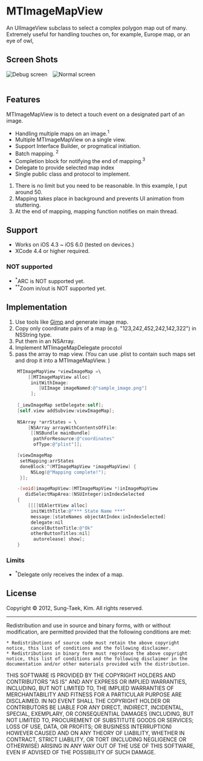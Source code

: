 # MTImageMapView

An UIImageView subclass to select a complex polygon map out of many.
Extremely useful for handling touches on, for example, Europe map, or an eye of owl,


## Screen Shots
<img 
src="http://blog.colorfulglue.com/wp-content/uploads/2012/10/debug.png" alt="Debug screen" title="Debug screen" style="float:left;display:block;">
<img src="http://blog.colorfulglue.com/wp-content/uploads/2012/10/normal.png" alt="Normal screen" title="Normal screen" style="float:left;display:block;margin-left:1em;">
<!--img src="http://a1.mzstatic.com/us/r1000/085/Purple/v4/fe/12/1a/fe121a75-6750-4b12-78a4-49a7dba40d77/mzl.imsprsjs.320x480-75.jpg" alt="Example" title="Example" style="float:left;display:block;margin-left:1em;"-->


<br/><br/>

## Features

MTImageMapView is to detect a touch event on a designated part of an image.

- Handling multiple maps on an image.<sup>1</sup> 
- Multiple MTImageMapView on a single view.
- Support Interface Builder, or progmatical initiation.
- Batch mapping. <sup>2</sup> 
- Completion block for notifying the end of mapping.<sup>3</sup> 
- Delegate to provide selected map index
- Single public class and protocol to implement.

<ol>
	<li>There is no limit but you need to be reasonable. In this example, I put around 50.</li>
	<li>Mapping takes place in background and prevents UI animation from stuttering.</li>
	<li>At the end of mapping, mapping function notifies on main thread.</li>
</ol>

## Support

- Works on iOS 4.3 ~ iOS 6.0 (tested on devices.)
- XCode 4.4 or higher required.

### NOT supported
- <sup>*</sup>ARC is NOT supported yet.
- <sup>**</sup>Zoom in/out is NOT supported yet.

## Implementation
1. Use tools like [Gimp](http://www.gimp.org/) and generate image map.
2. Copy only coordinate pairs of a map (e.g. "123,242,452,242,142,322") in NSString type.
3. Put them in an NSArray.
4. Implement MTImageMapDelegate procotol
5. pass the array to map view.
   (You can use .plist to contain such maps set and drop it into a MTImageMapView. )

```objective-c
    MTImageMapView *viewImageMap =\
        [[MTImageMapView alloc]
         initWithImage:
            [UIImage imageNamed:@"sample_image.png"]
         ];
    
    [_iewImageMap setDelegate:self];
    [self.view addSubview:viewImageMap];
    
    NSArray *arrStates = \
        [NSArray arrayWithContentsOfFile:
         [[NSBundle mainBundle]
          pathForResource:@"coordinates"
          ofType:@"plist"]];

    [viewImageMap
     setMapping:arrStates
     doneBlock:^(MTImageMapView *imageMapView) {
         NSLog(@"Mapping complete!");
     }];
```

```objective-c
	-(void)imageMapView:(MTImageMapView *)inImageMapView
	   didSelectMapArea:(NSUInteger)inIndexSelected
	{
	    [[[[UIAlertView alloc]
	     initWithTitle:@"*** State Name ***"
	     message:[stateNames objectAtIndex:inIndexSelected]
	     delegate:nil
	     cancelButtonTitle:@"Ok"
	     otherButtonTitles:nil]
	      autorelease] show];
	}
```
### Limits
- <sup>*</sup>Delegate only receives the index of a map.



## License
Copyright © 2012, Sung-Taek, Kim. All rights reserved.

<hr>

Redistribution and use in source and binary forms, with or without modification, are permitted provided that the following conditions are met:

<pre><code>* Redistributions of source code must retain the above copyright notice, this list of conditions and the following disclaimer.
* Redistributions in binary form must reproduce the above copyright notice, this list of conditions and the following disclaimer in the documentation and/or other materials provided with the distribution.
</code></pre>

THIS SOFTWARE IS PROVIDED BY THE COPYRIGHT HOLDERS AND CONTRIBUTORS "AS IS" AND ANY EXPRESS OR IMPLIED WARRANTIES, INCLUDING, BUT NOT LIMITED TO, THE IMPLIED WARRANTIES OF MERCHANTABILITY AND FITNESS FOR A PARTICULAR PURPOSE ARE DISCLAIMED. IN NO EVENT SHALL THE COPYRIGHT HOLDER OR CONTRIBUTORS BE LIABLE FOR ANY DIRECT, INDIRECT, INCIDENTAL, SPECIAL, EXEMPLARY, OR CONSEQUENTIAL DAMAGES (INCLUDING, BUT NOT LIMITED TO, PROCUREMENT OF SUBSTITUTE GOODS OR SERVICES; LOSS OF USE, DATA, OR PROFITS; OR BUSINESS INTERRUPTION) HOWEVER CAUSED AND ON ANY THEORY OF LIABILITY, WHETHER IN CONTRACT, STRICT LIABILITY, OR TORT (INCLUDING NEGLIGENCE OR OTHERWISE) ARISING IN ANY WAY OUT OF THE USE OF THIS SOFTWARE, EVEN IF ADVISED OF THE POSSIBILITY OF SUCH DAMAGE.